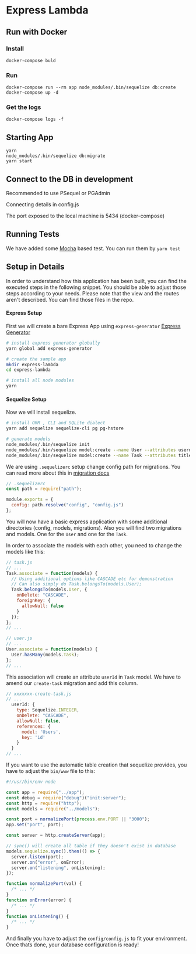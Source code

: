 # Express Lambda


## Run with Docker

### Install 
```
docker-compose buld
```

### Run
```
docker-compose run --rm app node_modules/.bin/sequelize db:create
docker-compose up -d
```

### Get the logs
```
docker-compose logs -f 
```


## Starting App

```
yarn
node_modules/.bin/sequelize db:migrate
yarn start
```

## Connect to the DB in development

Recommended to use PSequel or PGAdmin

Connecting details in config.js

The port exposed to the local machine is 5434 (docker-compose)

## Running Tests

We have added some [Mocha](https://mochajs.org) based test. You can run them by `yarn test`

## Setup in Details

In order to understand how this application has been built, you can find the
executed steps in the following snippet. You should be able to adjust those
steps according to your needs. Please note that the view and the routes aren't
described. You can find those files in the repo.

#### Express Setup

First we will create a bare Express App using `express-generator` [Express Generator](https://expressjs.com/en/starter/generator.html)

```bash
# install express generator globally  
yarn global add express-generator

# create the sample app
mkdir express-lambda
cd express-lambda

# install all node modules
yarn
```

#### Sequelize Setup

Now we will install sequelize.

```bash
# install ORM , CLI and SQLite dialect
yarn add sequelize sequelize-cli pg pg-hstore

# generate models
node_modules/.bin/sequelize init
node_modules/.bin/sequelize model:create --name User --attributes username:string
node_modules/.bin/sequelize model:create --name Task --attributes title:string
```

We are using `.sequelizerc` setup change config path for migrations. You can read more about this in [migration docs](http://docs.sequelizejs.com/manual/tutorial/migrations.html#the-sequelizerc-file)

```js
// .sequelizerc
const path = require("path");

module.exports = {
  config: path.resolve("config", "config.js")
};
```

You will now have a basic express application with some additional directories
(config, models, migrations). Also you will find two migrations and models.
One for the `User` and one for the `Task`.

In order to associate the models with each other, you need to change the models
like this:

```js
// task.js
// ...
Task.associate = function(models) {
  // Using additional options like CASCADE etc for demonstration
  // Can also simply do Task.belongsTo(models.User);
  Task.belongsTo(models.User, {
    onDelete: "CASCADE",
    foreignKey: {
      allowNull: false
    }
  });
};
// ...
```

```js
// user.js
// ...
User.associate = function(models) {
  User.hasMany(models.Task);
};
// ...
```

This association will create an attribute `userId` in `Task` model. We have to amend our `create-task` migration and add this column.

```js
// xxxxxxx-create-task.js
// ...
  userId: {
    type: Sequelize.INTEGER,
    onDelete: "CASCADE",
    allowNull: false,
    references: {
      model: 'Users',
      key: 'id'
    }
  }
// ...
```

If you want to use the automatic table creation that sequelize provides,
you have to adjust the `bin/www` file to this:

```js
#!/usr/bin/env node

const app = require("../app");
const debug = require("debug")("init:server");
const http = require("http");
const models = require("../models");

const port = normalizePort(process.env.PORT || "3000");
app.set("port", port);

const server = http.createServer(app);

// sync() will create all table if they doesn't exist in database
models.sequelize.sync().then(() => {
  server.listen(port);
  server.on("error", onError);
  server.on("listening", onListening);
});

function normalizePort(val) {
  /* ... */
}
function onError(error) {
  /* ... */
}
function onListening() {
  /* ... */
}
```

And finally you have to adjust the `config/config.js` to fit your environment.
Once thats done, your database configuration is ready!
